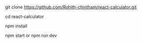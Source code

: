 git clone https://github.com/Rohith-chintham/react-calculator.git

cd react-calculator

npm install

npm start 
   or 
npm run dev
